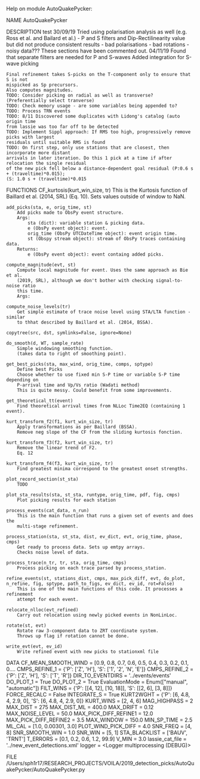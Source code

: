 Help on module AutoQuakePycker:

NAME
    AutoQuakePycker

DESCRIPTION
    test
    30/09/19
    Tried using polarisation analysis as well (e.g. Ross et al. and Bailard et al.)
    - P and S filters and Dip-Rectilinearity value but did not produce consistent
    results - bad polarisations - bad rotations - noisy data???
    These sections have been commented out.
    04/11/19
    Found that separate filters are needed for P and S-waves
    Added integration for S-wave picking
    
    Final refinement takes S-picks on the T-component only to ensure that S is not
    mispicked as Sp precursors.
    Also computes magnitudes.
    TODO: Consider picking on radial as well as transverse? (Preferentially select tranverse)
    TODO: Check memory usage - are some variables being appended to?
    TODO: Process TRN events
    TODO: 8/11 Discovered some duplicates with Lidong's catalog (auto origin time
    from lassie was too far off to be detected
    TODO: Implement Sippl approach: If RMS too high, progressively remove picks with largest 
    residuals until suitable RMS is found
    TODO: On first step, only use stations that are closest, then incorporate more distant 
    arrivals in later iteration. Do this 1 pick at a time if after relocation the single residual
    of the new pick fell below a distance‐dependent goal residual (P:0.6 s + (traveltime)*0.015);
    (S: 1.0 s + (traveltime)*0.015

FUNCTIONS
    CF_kurtosis(kurt_win_size, tr)
        This is the Kurtosis function of Baillard et al. (2014, SRL)
        (Eq. 10). Sets values outside of window to NaN.
    
    add_picks(sta, e, orig_time, st)
        Add picks made to ObsPy event structure.
        Args:
            sta (dict): variable station & picking data.
            e (ObsPy event object): event.
            orig_time (ObsPy UTCDateTime object): event origin time.
            st (Obspy stream object): stream of ObsPy traces containing data.
        Returns:
            e (ObsPy event object): event containg added picks.
    
    compute_magnitude(evt, st)
        Compute local magnitude for event. Uses the same approach as Bie et al.
        (2019, SRL), although we don't bother with checking signal-to-noise ratio
        this time.
        Args:
    
    compute_noise_levels(tr)
        Get simple estimate of trace noise level using STA/LTA function - similar
        to thhat described by Baillard et al. (2014, BSSA).
    
    copytree(src, dst, symlinks=False, ignore=None)
    
    do_smooth(d, WT, sample_rate)
        Simple windowing smoothing function.
        (takes data to right of smoothing point).
    
    get_best_picks(sta, max_wind, orig_time, comps, sptype)
        Define best Picks
        Choose whether to use fixed min S-P time or variable S-P time depending on
        P-arrival time and Vp/Vs ratio (Wadati method)
        This is quite messy. Could benefit from some improvements.
    
    get_theoretical_tt(event)
        Find theoretical arrival times from NLLoc Time2EQ (containing 1 event).
    
    kurt_transform_f2(f1, kurt_win_size, tr)
        Apply transformations as per Baillard (BSSA).
        Remove neg slope of the CF from the sliding kurtosis fonction.
    
    kurt_transform_f3(f2, kurt_win_size, tr)
        Remove the linear trend of F2.
        Eq. 12
    
    kurt_transform_f4(f3, kurt_win_size, tr)
        Find greatest minima correspond to the greatest onset strengths.
    
    plot_record_section(st_sta)
        TODO
    
    plot_sta_results(sta, st_sta, runtype, orig_time, pdf, fig, cmps)
        Plot picking results for each station
    
    process_events(cat_data, n_run)
        This is the main function that runs a given set of events and does the
        multi-stage refinement.
    
    process_station(sta, st_sta, dist, ev_dict, evt, orig_time, phase, cmps)
        Get ready to process data. Sets up emtpy arrays.
        Checks noise level of data.
    
    process_trace(n_tr, tr, sta, orig_time, cmps)
        Process picking on each trace parsed by process_station.
    
    refine_events(st, stations_dist, cmps, max_pick_diff, evt, do_plot, n_refine, fig, sptype, path_to_figs, ev_dict, ev_id, rot=False)
        This is one of the main functions of this code. It processes a refinement
        attempt for each event.
    
    relocate_nlloc(evt_refined)
        Carry out relocation using newly picked events in NonLinLoc.
    
    rotate(st, evt)
        Rotate raw 3-component data to ZRT coordinate system.
        Throws up flag if rotation cannot be done.
    
    write_evt(evt, ev_id)
        Write refined event with new picks to stationxml file

DATA
    CF_MEAN_SMOOTH_WIND = [0.9, 0.8, 0.7, 0.6, 0.5, 0.4, 0.3, 0.2, 0.1, 0....
    CMPS_REFINE_1 = {'P': ['Z', 'H'], 'S': ['1', '2', 'N', 'E']}
    CMPS_REFINE_2 = {'P': ['Z', 'H'], 'S': ['T', 'R']}
    DIR_TO_EVENTDIRS = '../events/events'
    DO_PLOT_1 = True
    DO_PLOT_2 = True
    EvaluationMode = Enum(["manual", "automatic"])
    FILT_WINS = {'P': [[4, 12], [10, 18]], 'S': [[2, 6], [3, 8]]}
    FORCE_RECALC = False
    INTEGRATE_S = True
    KURT2WGHT = {'P': [6, 4.8, 4, 2.9, 0], 'S': [6, 4.8, 4, 2.9, 0]}
    KURT_WINS = [2, 4, 6]
    MAG_HIGHPASS = 2
    MAX_DIST = 275
    MAX_DIST_ML = 400.0
    MAX_DRIFT = 0.12
    MAX_NOISE_LEVEL = 50.0
    MAX_PICK_DIFF_REFINE1 = 12.0
    MAX_PICK_DIFF_REFINE2 = 3.5
    MAX_WINDOW = 150.0
    MIN_SP_TIME = 2.5
    ML_CAL = [1.0, 0.00301, 3.0]
    PLOT_WIND_PICK_DIFF = 4.0
    SNR_FREQ = [4, 8]
    SNR_SMOOTH_WIN = 1.0
    SNR_WIN = [5, 1]
    STA_BLACKLIST = ['BAUV', 'TRNT']
    T_ERRORS = [0.1, 0.2, 0.6, 1.2, 99.9]
    V_MIN = 3.0
    lassie_cat_file = '../new_event_detections.xml'
    logger = <Logger multiprocessing (DEBUG)>

FILE
    /Users/sph1r17/RESEARCH_PROJECTS/VOILA/2019_detection_picks/AutoQuakePycker/AutoQuakePycker.py


